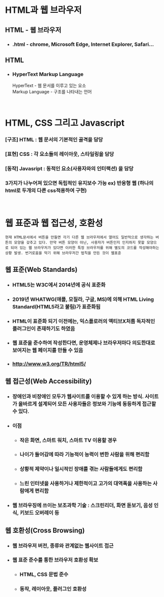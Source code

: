 # HTML과 웹 브라우저
## HTML - 웹 브라우저
- ### .html - chrome, Microsoft Edge, Internet Explorer, Safari...

## HTML
- ### HyperText Markup Language
  HyperText - 웹 문서를 이루고 있는 요소 <br /> Markup Language - 구조를 나타내는 언어

<br />

# HTML, CSS 그리고 Javascript
 ### [구조] HTML :  웹 문서의 기본적인 골격을 담당<br />
 ### [표현] CSS :  각 요소들의 레이아웃, 스타일링을 담당<br />
 ### [동작] Javasript :  동적인 요소(사용자와의 인터랙션) 을 담당

 ### 3가지가 나누어져 있으면 독립적인 유지보수 가능 ex) 반응형 웹 (하나의 html로 두개의 다른 css적용하여 구현)

<br />

# 웹 표준과 웹 접근성, 호환성
    현재 HTML문서에서 버튼을 만들면 각기 다른 웹 브라우저에서 열어도 일반적으로 생각하는 버튼의 모양을 갖추고 있다. 만약 버튼 모양이 아닌, 사용자가 버튼인지 인지하지 못할 모양으로 되어 있는 웹 브라우저가 있다면 이러한 특정 브라우저를 위해 별도의 코드를 작성해야하는 상황 발생. 번거로움을 막기 위해 브라우저간 법칙을 만든 것이 웹표준

## 웹 표준(Web Standards)
-  ###  HTML5는 W3C에서 2014년에 공식 표준화
-  ### 2019년 WHATWG(애플, 모질라, 구글, MS)에 의해 HTML Living Standard(HTML5라고 불림)가 표준화됨
- ###  HTML이 표준화 되기 이전에는, 익스플로러의 액티브X처름 독자적인 플러그인이 존재하기도 하였음
-  ### 웹 표준을 준수하여 작성한다면, 운영체제나 브라우저마다 의도한대로 보여지는 웹 페이지를 만들 수 있음 
-  ### http://www.w3.org/TR/html5/

## 웹 접근성(Web Accessibility)
- ### 장애인과 비장애인 모두가 웹사이트를 이용할 수 있게 하는 방식. 사이트가 올바르게 설계되어 모든 사용자들은 정보와 기능에 동등하게 접근할 수 있다.
- ### 이점
  - ### 작은 화면, 스마트 워치, 스마트 TV 이용할 경우
  - ### 나이가 들어감에 따라 기능적이 능력이 변한 사람을 위해 편리함
  - ### 상황적 제약이나 일시적인 장애를 겪는 사람들에게도 편리함
  - ###  느린 인터넷을 사용하거나 제한적이고 고가의 대역폭을 사용하는 사람에게 편리함
- ### 웹 브라우징에 쓰이는 보조과학 기술 : 스크린리더, 화면 돋보기, 음성 인식, 키보드 오버레이 등

## 웹 호환성(Cross Browsing)
- ### 웹 브라우저 버전, 종류와 관계없는 웹사이트 접근
- ### 웹 표준 준수를 통한 브라우저 호환성 확보
  - ### HTML, CSS 문법 준수
  - ### 동작, 레이아웃, 플러그인 호환성